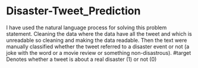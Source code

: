 # Disaster-Tweet_Prediction


I have used the natural language process for solving this problem statement.
Cleaning the data where the data have all the tweet and which is unreadable so cleaning and making the data readable. Then the text were manually classified whether the tweet referred to a disaster event or not (a joke with the word or a movie review or something non-disastrous). #target Denotes whether a tweet is about a real disaster (1) or not (0)
